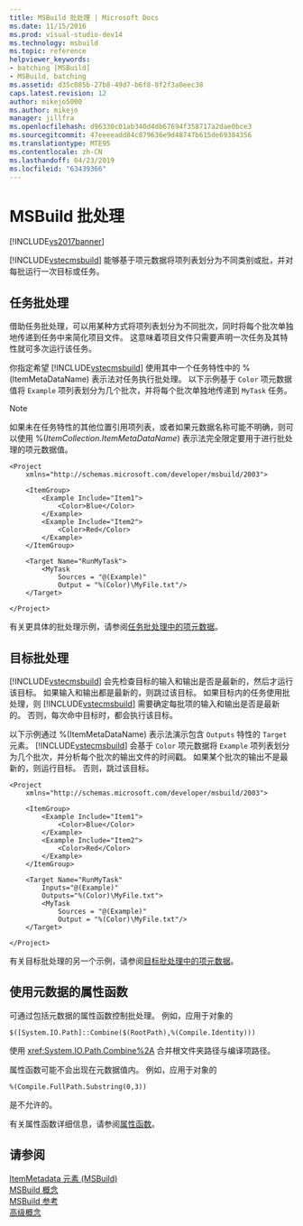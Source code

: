 ```yaml
---
title: MSBuild 批处理 | Microsoft Docs
ms.date: 11/15/2016
ms.prod: visual-studio-dev14
ms.technology: msbuild
ms.topic: reference
helpviewer_keywords:
- batching [MSBuild]
- MSBuild, batching
ms.assetid: d35c085b-27b8-49d7-b6f8-8f2f3a0eec38
caps.latest.revision: 12
author: mikejo5000
ms.author: mikejo
manager: jillfra
ms.openlocfilehash: d96330c01ab340d4db67694f358717a2dae0bce3
ms.sourcegitcommit: 47eeeeadd84c879636e9d48747b615de69384356
ms.translationtype: MTE95
ms.contentlocale: zh-CN
ms.lasthandoff: 04/23/2019
ms.locfileid: "63439366"
---
```

# <a name="msbuild-batching"></a>MSBuild 批处理
[!INCLUDE[vs2017banner](../includes/vs2017banner.md)]

[!INCLUDE[vstecmsbuild](../includes/vstecmsbuild-md.md)] 能够基于项元数据将项列表划分为不同类别或批，并对每批运行一次目标或任务。  
  
## <a name="task-batching"></a>任务批处理  
 借助任务批处理，可以用某种方式将项列表划分为不同批次，同时将每个批次单独地传递到任务中来简化项目文件。 这意味着项目文件只需要声明一次任务及其特性就可多次运行该任务。  
  
 你指定希望 [!INCLUDE[vstecmsbuild](../includes/vstecmsbuild-md.md)] 使用其中一个任务特性中的 %(ItemMetaDataName) 表示法对任务执行批处理。 以下示例基于 `Color` 项元数据值将 `Example` 项列表划分为几个批次，并将每个批次单独地传递到 `MyTask` 任务。  
  
> [!NOTE]
> 如果未在任务特性的其他位置引用项列表，或者如果元数据名称可能不明确，则可以使用 %(*ItemCollection.ItemMetaDataName*) 表示法完全限定要用于进行批处理的项元数据值。  
  
```  
<Project  
    xmlns="http://schemas.microsoft.com/developer/msbuild/2003">  
  
    <ItemGroup>  
        <Example Include="Item1">  
            <Color>Blue</Color>  
        </Example>  
        <Example Include="Item2">  
            <Color>Red</Color>  
        </Example>  
    </ItemGroup>  
  
    <Target Name="RunMyTask">  
        <MyTask  
            Sources = "@(Example)"  
            Output = "%(Color)\MyFile.txt"/>  
    </Target>  
  
</Project>  
```  
  
 有关更具体的批处理示例，请参阅[任务批处理中的项元数据](../msbuild/item-metadata-in-task-batching.md)。  
  
## <a name="target-batching"></a>目标批处理  
 [!INCLUDE[vstecmsbuild](../includes/vstecmsbuild-md.md)] 会先检查目标的输入和输出是否是最新的，然后才运行该目标。 如果输入和输出都是最新的，则跳过该目标。 如果目标内的任务使用批处理，则 [!INCLUDE[vstecmsbuild](../includes/vstecmsbuild-md.md)] 需要确定每批项的输入和输出是否是最新的。 否则，每次命中目标时，都会执行该目标。  
  
 以下示例通过 %(ItemMetaDataName) 表示法演示包含 `Outputs` 特性的 `Target` 元素。 [!INCLUDE[vstecmsbuild](../includes/vstecmsbuild-md.md)] 会基于 `Color` 项元数据将 `Example` 项列表划分为几个批次，并分析每个批次的输出文件的时间戳。 如果某个批次的输出不是最新的，则运行目标。 否则，跳过该目标。  
  
```  
<Project  
    xmlns="http://schemas.microsoft.com/developer/msbuild/2003">  
  
    <ItemGroup>  
        <Example Include="Item1">  
            <Color>Blue</Color>  
        </Example>  
        <Example Include="Item2">  
            <Color>Red</Color>  
        </Example>  
    </ItemGroup>  
  
    <Target Name="RunMyTask"  
        Inputs="@(Example)"  
        Outputs="%(Color)\MyFile.txt">  
        <MyTask  
            Sources = "@(Example)"  
            Output = "%(Color)\MyFile.txt"/>  
    </Target>  
  
</Project>  
```  
  
 有关目标批处理的另一个示例，请参阅[目标批处理中的项元数据](../msbuild/item-metadata-in-target-batching.md)。  
  
## <a name="property-functions-using-metadata"></a>使用元数据的属性函数  
 可通过包括元数据的属性函数控制批处理。 例如，应用于对象的  
  
 `$([System.IO.Path]::Combine($(RootPath),%(Compile.Identity)))`  
  
 使用 <xref:System.IO.Path.Combine%2A> 合并根文件夹路径与编译项路径。  
  
 属性函数可能不会出现在元数据值内。  例如，应用于对象的  
  
 `%(Compile.FullPath.Substring(0,3))`  
  
 是不允许的。  
  
 有关属性函数详细信息，请参阅[属性函数](../msbuild/property-functions.md)。  
  
## <a name="see-also"></a>请参阅  
 [ItemMetadata 元素 (MSBuild)](../msbuild/itemmetadata-element-msbuild.md)   
 [MSBuild 概念](../msbuild/msbuild-concepts.md)   
 [MSBuild 参考](../msbuild/msbuild-reference.md)   
 [高级概念](../msbuild/msbuild-advanced-concepts.md)
